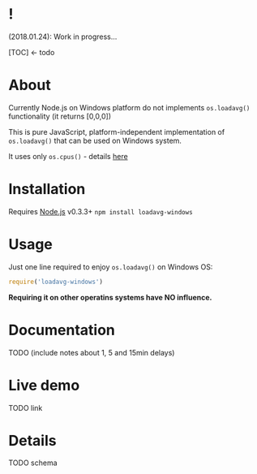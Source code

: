 # !
(2018.01.24): Work in progress... 


[TOC] <- todo

# About
Currently Node.js on Windows platform do not implements `os.loadavg()` functionality (it returns [0,0,0])

This is pure JavaScript, platform-independent implementation of `os.loadavg()` that can be used on Windows system.

It uses only `os.cpus()` - details [here](#details)

# Installation
Requires [Node.js](https://nodejs.org/) v0.3.3+
`npm install loadavg-windows`

# Usage
Just one line required to enjoy `os.loadavg()` on Windows OS:
```node.js
require('loadavg-windows')
```
**Requiring it on other operatins systems have NO influence.** 

# Documentation
TODO (include notes about 1, 5 and 15min delays)

# Live demo
TODO link

# Details
TODO schema
